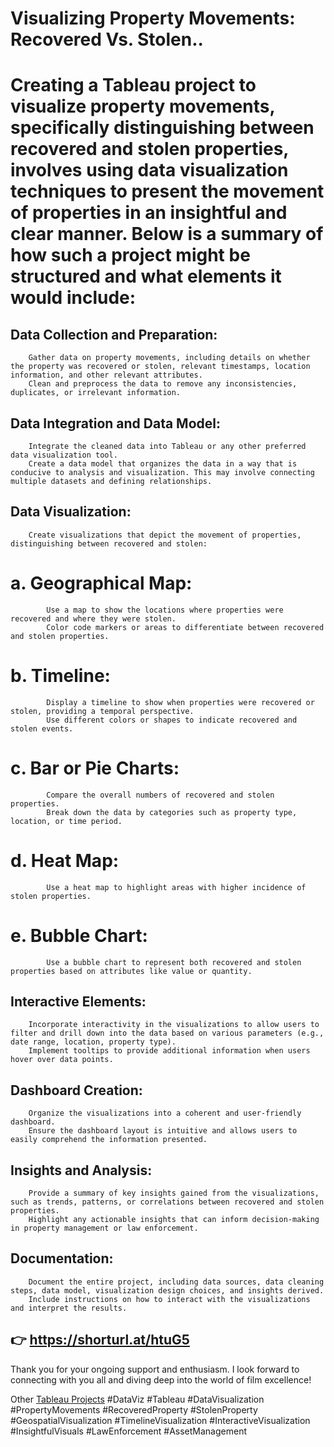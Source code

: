 # Visualizing Property Movements: Recovered Vs. Stolen..
# Creating a Tableau project to visualize property movements, specifically distinguishing between recovered and stolen properties, involves using data visualization techniques to present the movement of properties in an insightful and clear manner. Below is a summary of how such a project might be structured and what elements it would include:

   ## Data Collection and Preparation:
        Gather data on property movements, including details on whether the property was recovered or stolen, relevant timestamps, location information, and other relevant attributes.
        Clean and preprocess the data to remove any inconsistencies, duplicates, or irrelevant information.

 ## Data Integration and Data Model:
        Integrate the cleaned data into Tableau or any other preferred data visualization tool.
        Create a data model that organizes the data in a way that is conducive to analysis and visualization. This may involve connecting multiple datasets and defining relationships.

  ## Data Visualization:
        Create visualizations that depict the movement of properties, distinguishing between recovered and stolen:
 # a. Geographical Map:
            Use a map to show the locations where properties were recovered and where they were stolen.
            Color code markers or areas to differentiate between recovered and stolen properties.
# b. Timeline:
            Display a timeline to show when properties were recovered or stolen, providing a temporal perspective.
            Use different colors or shapes to indicate recovered and stolen events.
 # c. Bar or Pie Charts:
            Compare the overall numbers of recovered and stolen properties.
            Break down the data by categories such as property type, location, or time period.
# d. Heat Map:
            Use a heat map to highlight areas with higher incidence of stolen properties.
# e. Bubble Chart:
            Use a bubble chart to represent both recovered and stolen properties based on attributes like value or quantity.

  ## Interactive Elements:
        Incorporate interactivity in the visualizations to allow users to filter and drill down into the data based on various parameters (e.g., date range, location, property type).
        Implement tooltips to provide additional information when users hover over data points.

   ## Dashboard Creation:
        Organize the visualizations into a coherent and user-friendly dashboard.
        Ensure the dashboard layout is intuitive and allows users to easily comprehend the information presented.

  ## Insights and Analysis:
        Provide a summary of key insights gained from the visualizations, such as trends, patterns, or correlations between recovered and stolen properties.
        Highlight any actionable insights that can inform decision-making in property management or law enforcement.

   ## Documentation:
        Document the entire project, including data sources, data cleaning steps, data model, visualization design choices, and insights derived.
        Include instructions on how to interact with the visualizations and interpret the results.
## 👉 https://shorturl.at/htuG5
Thank you for your ongoing support and enthusiasm. I look forward to connecting with you all and diving deep into the world of film excellence!

Other [Tableau Projects](https://public.tableau.com/app/profile/prashnnaki.gedam/vizzes)
#DataViz #Tableau #DataVisualization #PropertyMovements #RecoveredProperty #StolenProperty #GeospatialVisualization #TimelineVisualization #InteractiveVisualization #InsightfulVisuals #LawEnforcement #AssetManagement
